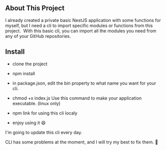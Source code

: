 ## About This Project
I already created a private basic NestJS application with some functions for myself, but I need a cli to import specific modules or functions from this project. 
With this basic cli, you can import all the modules you need from any of your GitHub repositories. 

## Install

- clone the project

- npm install

- in package.json, edit the bin property to what name you want for your cli. 

- chmod +x index.js Use this command to make your application executable. (linux only)

- npm link for using this cli localy

- enjoy using it 😄

I'm going to update this cli every day.  

CLI has some problems at the moment, and I will try my best to fix them. 👋

